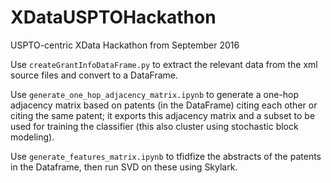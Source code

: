 # XDataUSPTOHackathon
USPTO-centric XData Hackathon from September 2016

Use `createGrantInfoDataFrame.py` to extract the relevant data from the xml source files and convert to a DataFrame.

Use `generate_one_hop_adjacency_matrix.ipynb` to generate a one-hop adjacency matrix based on patents (in the DataFrame) citing each other or citing the same patent; it exports this adjacency matrix and a subset to be used for training the classifier (this also cluster using stochastic block modeling).

Use `generate_features_matrix.ipynb` to tfidfize the abstracts of the patents in the Dataframe, then run SVD on these using Skylark.
